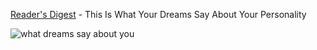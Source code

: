 [Reader's Digest](https://www.rd.com/culture/what-dreams-says-about-your-personality/) - This Is What Your Dreams Say About Your Personality

![what dreams say about you](dream_personality.jpg)
